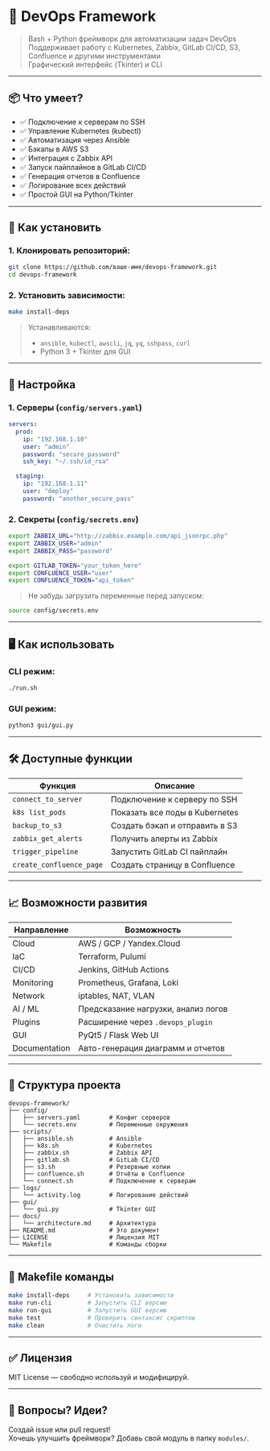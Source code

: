 # 🧰 DevOps Framework

> Bash + Python фреймворк для автоматизации задач DevOps  
> Поддерживает работу с Kubernetes, Zabbix, GitLab CI/CD, S3, Confluence и другими инструментами  
> Графический интерфейс (Tkinter) и CLI

---

## 📦 Что умеет?

- ✅ Подключение к серверам по SSH
- ✅ Управление Kubernetes (kubectl)
- ✅ Автоматизация через Ansible
- ✅ Бэкапы в AWS S3
- ✅ Интеграция с Zabbix API
- ✅ Запуск пайплайнов в GitLab CI/CD
- ✅ Генерация отчетов в Confluence
- ✅ Логирование всех действий
- ✅ Простой GUI на Python/Tkinter

---

## 🚀 Как установить

### 1. Клонировать репозиторий:

```bash
git clone https://github.com/ваше-имя/devops-framework.git
cd devops-framework
```

### 2. Установить зависимости:

```bash
make install-deps
```

> Устанавливаются:
> - `ansible`, `kubectl`, `awscli`, `jq`, `yq`, `sshpass`, `curl`
> - Python 3 + Tkinter для GUI

---

## 🔐 Настройка

### 1. Серверы (`config/servers.yaml`)

```yaml
servers:
  prod:
    ip: "192.168.1.10"
    user: "admin"
    password: "secure_password"
    ssh_key: "~/.ssh/id_rsa"

  staging:
    ip: "192.168.1.11"
    user: "deploy"
    password: "another_secure_pass"
```

### 2. Секреты (`config/secrets.env`)

```bash
export ZABBIX_URL="http://zabbix.example.com/api_jsonrpc.php"
export ZABBIX_USER="admin"
export ZABBIX_PASS="password"

export GITLAB_TOKEN="your_token_here"
export CONFLUENCE_USER="user"
export CONFLUENCE_TOKEN="api_token"
```

> Не забудь загрузить переменные перед запуском:
```bash
source config/secrets.env
```

---

## 🖥️ Как использовать

### CLI режим:

```bash
./run.sh
```

### GUI режим:

```bash
python3 gui/gui.py
```

---

## 🛠️ Доступные функции

| Функция                  | Описание |
|--------------------------|----------|
| `connect_to_server`      | Подключение к серверу по SSH |
| `k8s list_pods`          | Показать все поды в Kubernetes |
| `backup_to_s3`           | Создать бэкап и отправить в S3 |
| `zabbix_get_alerts`      | Получить алерты из Zabbix |
| `trigger_pipeline`       | Запустить GitLab CI пайплайн |
| `create_confluence_page` | Создать страницу в Confluence |

---

## 📈 Возможности развития

| Направление              | Возможность |
|--------------------------|-------------|
| Cloud                    | AWS / GCP / Yandex.Cloud |
| IaC                      | Terraform, Pulumi |
| CI/CD                    | Jenkins, GitHub Actions |
| Monitoring               | Prometheus, Grafana, Loki |
| Network                  | iptables, NAT, VLAN |
| AI / ML                  | Предсказание нагрузки, анализ логов |
| Plugins                  | Расширение через `.devops_plugin` |
| GUI                      | PyQt5 / Flask Web UI |
| Documentation            | Авто-генерация диаграмм и отчетов |

---

## 📁 Структура проекта

```
devops-framework/
├── config/
│   ├── servers.yaml        # Конфиг серверов
│   └── secrets.env         # Переменные окружения
├── scripts/
│   ├── ansible.sh          # Ansible
│   ├── k8s.sh              # Kubernetes
│   ├── zabbix.sh           # Zabbix API
│   ├── gitlab.sh           # GitLab CI/CD
│   ├── s3.sh               # Резервные копии
│   ├── confluence.sh       # Отчёты в Confluence
│   └── connect.sh          # Подключение к серверам
├── logs/
│   └── activity.log        # Логирование действий
├── gui/
│   └── gui.py              # Tkinter GUI
├── docs/
│   └── architecture.md     # Архитектура
├── README.md               # Это документ
├── LICENSE                 # Лицензия MIT
└── Makefile                # Команды сборки
```

---

## 📄 Makefile команды

```bash
make install-deps     # Установить зависимости
make run-cli          # Запустить CLI версию
make run-gui          # Запустить GUI версию
make test             # Проверить синтаксис скриптов
make clean            # Очистить логи
```

---

## ✅ Лицензия

MIT License — свободно используй и модифицируй.

---

## 💬 Вопросы? Идеи?

Создай issue или pull request!  
Хочешь улучшить фреймворк? Добавь свой модуль в папку `modules/`.
